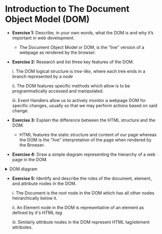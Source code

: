 # Introduction to The Document Object Model (DOM)

- **Exercise 1:** Describe, in your own words, what the DOM is and why it’s important in web development.

    - The Document Object Model or DOM, is the "live" version of a webpage as rendered by the browser.

- **Exercise 2:** Research and list three key features of the DOM.

    i. The DOM logical structure is *tree-like*, where each tree ends in a branch represented by a *node*

    ii. The DOM features specific methods which allow is to be programmatically accessed and manipulated.

    iii. Event Handlers allow us to actively monitor a webpage DOM for specific changes, usually so that we may perform actions based on said change.

- **Exercise 3:** Explain the difference between the HTML structure and 
the DOM.

    - HTML features the static structure and content of our page whereas the DOM is the "live" interpretation of the page when rendered by the Browser.

- **Exercise 4:** Draw a simple diagram representing the hierarchy of a 
web page in the DOM.

<details>
<summary>DOM diagram</summary>

                      Document
                         |
                    html (Root)
                    /        \
                head           body______
               /    \         /    \      \
            title  meta      header main  footer
</details>

- **Exercise 5:** Identify and describe the roles of the document, element, 
and attribute nodes in the DOM.

    i. The Document is the *root* node in the DOM which has all other nodes heirarchically below it.

    ii. An Element node in the DOM is representative of an element as defined by it's HTML *tag*

    iii. Similarly *attribute* nodes in the DOM represent HTML tag/element attributes. 

